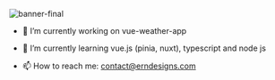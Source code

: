 ![banner-final](https://user-images.githubusercontent.com/63167644/185957597-d1107ac5-22cf-471c-a52a-7d27be1dc791.png)




- 🔭 I’m currently working on vue-weather-app 
- 🌱 I’m currently learning vue.js (pinia, nuxt), typescript and node js

- 📫 How to reach me: contact@erndesigns.com 
